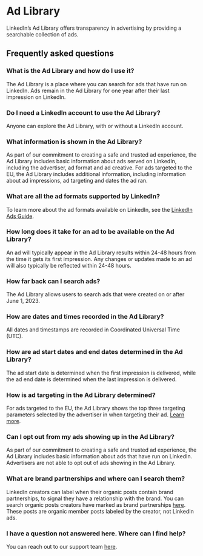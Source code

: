 Ad Library
==========

LinkedIn’s Ad Library offers transparency in advertising by providing a searchable collection of ads.

Frequently asked questions
--------------------------

### What is the Ad Library and how do I use it?

The Ad Library is a place where you can search for ads that have run on LinkedIn. Ads remain in the Ad Library for one year after their last impression on LinkedIn.

### Do I need a LinkedIn account to use the Ad Library?

Anyone can explore the Ad Library, with or without a LinkedIn account.

### What information is shown in the Ad Library?

As part of our commitment to creating a safe and trusted ad experience, the Ad Library includes basic information about ads served on LinkedIn, including the advertiser, ad format and ad creative. For ads targeted to the EU, the Ad Library includes additional information, including information about ad impressions, ad targeting and dates the ad ran.

### What are all the ad formats supported by LinkedIn?

To learn more about the ad formats available on LinkedIn, see the [LinkedIn Ads Guide](https://business.linkedin.com/marketing-solutions/success/ads-guide).

### How long does it take for an ad to be available on the Ad Library?

An ad will typically appear in the Ad Library results within 24-48 hours from the time it gets its first impression. Any changes or updates made to an ad will also typically be reflected within 24-48 hours.

### How far back can I search ads?

The Ad Library allows users to search ads that were created on or after June 1, 2023.

### How are dates and times recorded in the Ad Library?

All dates and timestamps are recorded in Coordinated Universal Time (UTC).

### How are ad start dates and end dates determined in the Ad Library?

The ad start date is determined when the first impression is delivered, while the ad end date is determined when the last impression is delivered.

### How is ad targeting in the Ad Library determined?

For ads targeted to the EU, the Ad Library shows the top three targeting parameters selected by the advertiser in when targeting their ad. [Learn more](https://www.linkedin.com/help/lms/answer/a1517918).

### Can I opt out from my ads showing up in the Ad Library?

As part of our commitment to creating a safe and trusted ad experience, the Ad Library includes basic information about ads that have run on LinkedIn. Advertisers are not able to opt out of ads showing in the Ad Library.

### What are brand partnerships and where can I search them?

LinkedIn creators can label when their organic posts contain brand partnerships, to signal they have a relationship with the brand. You can search organic posts creators have marked as brand partnerships [here](https://www.linkedin.com/ad-library/brand-partnership-search). These posts are organic member posts labeled by the creator, not LinkedIn ads.

### I have a question not answered here. Where can I find help?

You can reach out to our support team [here](https://www.linkedin.com/help/lms/ask).